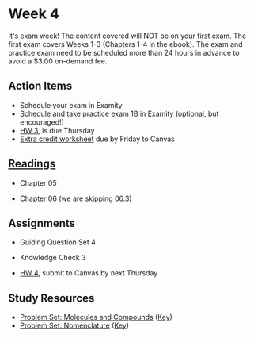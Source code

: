 # Week 4

It's exam week!   The content covered will NOT be on your first exam.  The first exam covers Weeks 1-3 (Chapters 1-4 in the ebook).  The exam and practice exam need to be scheduled more than 24 hours in advance to avoid a $3.00 on-demand fee.



## Action Items
* Schedule your exam in Examity
* Schedule and take practice exam 1B in Examity (optional, but encouraged!)
* [HW 3](https://genchem.science.psu.edu/homework-3-wc-summer), is due Thursday
* [Extra credit worksheet](https://media.ed.science.psu.edu/sites/media/ed/files/documents/pre_exam_1_extra_credit_worksheet_wc.pdf) due by Friday to Canvas

## [Readings](https://genchem.science.psu.edu)
* Chapter 05 

* Chapter 06  (we are skipping 06.3)


## Assignments

- Guiding Question Set 4

- Knowledge Check 3

- [HW 4](https://genchem.science.psu.edu/homework-4-wc-summer), submit to Canvas by next Thursday


## Study Resources
* [Problem Set: Molecules and Compounds](https://media.ed.science.psu.edu/sites/media/ed/files/documents/problem_set_ch_5_6.pdf) ([Key](https://media.ed.science.psu.edu/sites/media/ed/files/documents/problemset7_ch_5_6_key.pdf))
* [Problem Set: Nomenclature](https://media.ed.science.psu.edu/sites/media/ed/files/documents/nomenclature_jdh.pdf) ([Key](https://media.ed.science.psu.edu/sites/media/ed/files/documents/problemset8_nomenclature_key.pdf))




